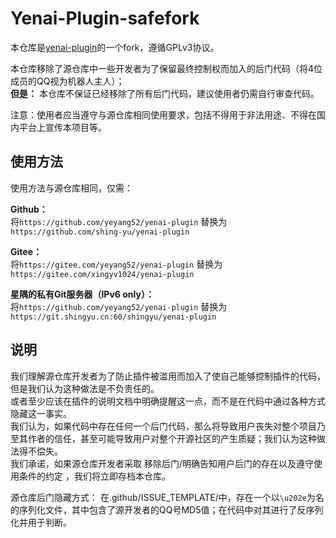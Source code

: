 # Yenai-Plugin-safefork

本仓库是[yenai-plugin](https://github.com/yeyang52/yenai-plugin)的一个fork，遵循GPLv3协议。

本仓库移除了源仓库中一些开发者为了保留最终控制权而加入的后门代码（将4位成员的QQ视为机器人主人）；  
**但是：** 本仓库不保证已经移除了所有后门代码，建议使用者仍需自行审查代码。

注意：使用者应当遵守与源仓库相同使用要求，包括不得用于非法用途、不得在国内平台上宣传本项目等。

## 使用方法

使用方法与源仓库相同，仅需：

**Github：**  
将`https://github.com/yeyang52/yenai-plugin` 替换为 `https://github.com/shing-yu/yenai-plugin`

**Gitee：**  
将`https://gitee.com/yeyang52/yenai-plugin` 替换为 `https://gitee.com/xingyv1024/yenai-plugin`

**星隅的私有Git服务器（IPv6 only）：**  
将`https://github.com/yeyang52/yenai-plugin` 替换为 `https://git.shingyu.cn:60/shingyu/yenai-plugin`

## 说明

我们理解源仓库开发者为了防止插件被滥用而加入了使自己能够控制插件的代码，但是我们认为这种做法是不负责任的。  
或者至少应该在插件的说明文档中明确提醒这一点，而不是在代码中通过各种方式隐藏这一事实。  
我们认为，如果代码中存在任何一个后门代码，那么将导致用户丧失对整个项目乃至其作者的信任，甚至可能导致用户对整个开源社区的产生质疑；我们认为这种做法得不偿失。  
我们承诺，如果源仓库开发者采取 移除后门/明确告知用户后门的存在以及遵守使用条件的约定 ，我们将立即存档本仓库。

源仓库后门隐藏方式：
在.github/ISSUE_TEMPLATE/中，存在一个以`\u202e`为名的序列化文件，其中包含了源开发者的QQ号MD5值；在代码中对其进行了反序列化并用于判断。
